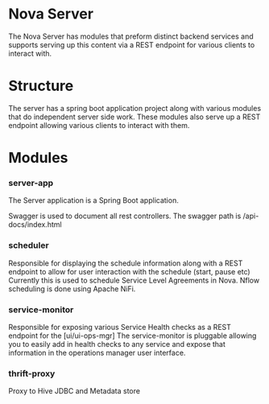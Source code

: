 Nova Server
=========
The Nova Server has modules that preform distinct backend services and supports serving up this content via a REST endpoint for various clients to interact with.
 
Structure
=========
The server has a spring boot application project along with various modules that do independent server side work.
These modules also serve up a REST endpoint allowing various clients to interact with them.
  
Modules
=========

### server-app
The Server application is a Spring Boot application.    

Swagger is used to document all rest controllers.  The swagger path is /api-docs/index.html

### scheduler
Responsible for displaying the schedule information along with a REST endpoint to allow for user interaction with the schedule (start, pause etc)  
Currently this is used to schedule Service Level Agreements in Nova.
Nflow scheduling is done using Apache NiFi.

### service-monitor
Responsible for exposing various Service Health checks as a REST endpoint for the [ui/ui-ops-mgr]
The service-monitor is pluggable allowing you to easily add in health checks to any service and expose that information in the operations manager user interface.  

### thrift-proxy
Proxy to Hive JDBC and Metadata store
